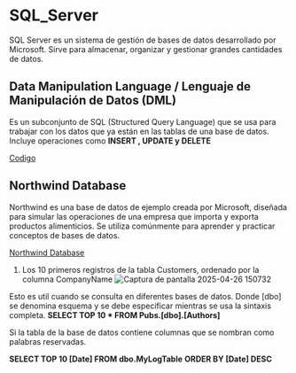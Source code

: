 # SQL_Server
SQL Server es un sistema de gestión de bases de datos desarrollado por Microsoft. Sirve para almacenar, organizar y gestionar grandes cantidades de datos.

##  Data Manipulation Language / Lenguaje de Manipulación de Datos (DML)
Es un subconjunto de SQL (Structured Query Language) que se usa para trabajar con los datos que ya están en las tablas de una base de datos. Incluye operaciones como **INSERT , UPDATE y DELETE**

[Codigo](https://github.com/RosaDavila77/SQL_Server/commit/00cbd40e54db31e230698c4a878e4381972fc0f6)

## Northwind Database
Northwind es una base de datos de ejemplo creada por Microsoft, diseñada para simular las operaciones de una empresa que importa y exporta productos alimenticios. Se utiliza comúnmente para aprender y practicar conceptos de bases de datos.

[Northwind Database](https://github.com/RosaDavila77/SQL_Server/blob/main/northwind.sql)

1. Los 10 primeros registros de la tabla Customers, ordenado por la columna CompanyName
![Captura de pantalla 2025-04-26 150732](https://github.com/user-attachments/assets/7478bb02-bba3-4723-9d3c-c6b73b617a87)

Esto es util cuando se consulta en diferentes bases de datos. Donde [dbo] se denomina esquema y se debe especificar mientras se usa la sintaxis completa.
  **SELECT TOP 10 * FROM Pubs.[dbo].[Authors]**
  
Si la tabla de la base de datos contiene columnas que se nombran como palabras reservadas.

  **SELECT TOP 10 [Date] FROM dbo.MyLogTable**
  **ORDER BY [Date] DESC**
